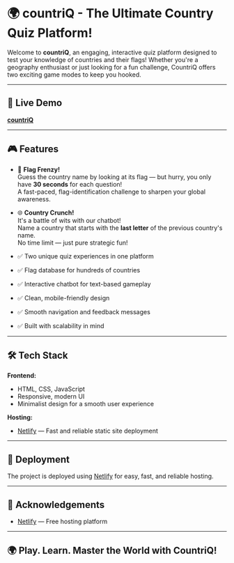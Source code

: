 # 🌍 countriQ - The Ultimate Country Quiz Platform!

Welcome to **countriQ**, an engaging, interactive quiz platform designed to test your knowledge of countries and their flags! Whether you're a geography enthusiast or just looking for a fun challenge, CountriQ offers two exciting game modes to keep you hooked.

---

## 🚀 Live Demo

[**countriQ**](https://countriq.netlify.app)

---

## 🎮 Features

- 🎌 **Flag Frenzy!**  
  Guess the country name by looking at its flag — but hurry, you only have **30 seconds** for each question!  
  A fast-paced, flag-identification challenge to sharpen your global awareness.

- 🌐 **Country Crunch!**  
  It's a battle of wits with our chatbot!  
  Name a country that starts with the **last letter** of the previous country's name.  
  No time limit — just pure strategic fun!

- ✅ Two unique quiz experiences in one platform  
- ✅ Flag database for hundreds of countries  
- ✅ Interactive chatbot for text-based gameplay  
- ✅ Clean, mobile-friendly design  
- ✅ Smooth navigation and feedback messages  
- ✅ Built with scalability in mind  

---

## 🛠️ Tech Stack

**Frontend:**  
- HTML, CSS, JavaScript  
- Responsive, modern UI  
- Minimalist design for a smooth user experience  

**Hosting:**  
- [Netlify](https://www.netlify.com) — Fast and reliable static site deployment  

---

## 🚀 Deployment

The project is deployed using [Netlify](https://www.netlify.com) for easy, fast, and reliable hosting.  

---

## 🙏 Acknowledgements

- [Netlify](https://www.netlify.com) — Free hosting platform  
  
---

## 🌍 Play. Learn. Master the World with CountriQ!
